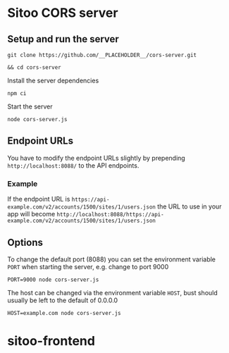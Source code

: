 # Sitoo CORS server

## Setup and run the server

```
git clone https://github.com/__PLACEHOLDER__/cors-server.git 

&& cd cors-server
```

Install the server dependencies
```
npm ci
```

Start the server
```
node cors-server.js
```

## Endpoint URLs

You have to modify the endpoint URLs slightly by prepending `http://localhost:8088/` to the API endpoints.

### Example

If the endpoint URL is `https://api-example.com/v2/accounts/1500/sites/1/users.json` the URL to use in your app will become
`http://localhost:8088/https://api-example.com/v2/accounts/1500/sites/1/users.json`

## Options

To change the default port (8088) you can set the environment variable `PORT` when starting the server, e.g. change to port 9000
```
PORT=9000 node cors-server.js
```

The host can be changed via the environment variable `HOST`, bust should usually be left to the default of 0.0.0.0
```
HOST=example.com node cors-server.js
```
# sitoo-frontend
